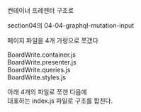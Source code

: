 컨테이너 프레젠터 구조로

section04의 04-04-graphql-mutation-input

페이지 파일을 4개 가량으로 쪼갰다

BoardWrite.container.js   
BoardWrite.presenter.js   
BoardWrite.queries.js   
BoardWrite.styles.js   

아래 4개의 파일로 쪼갠 다음에   
대표하는 index.js 파일로 구조를 합친다.